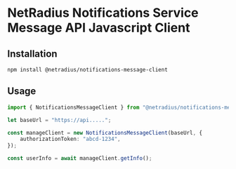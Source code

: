 # NetRadius Notifications Service Message API Javascript Client


## Installation

`npm install @netradius/notifications-message-client`

## Usage

```typescript
import { NotificationsMessageClient } from "@netradius/notifications-message-client";

let baseUrl = "https://api.....";

const manageClient = new NotificationsMessageClient(baseUrl, {
	authorizationToken: "abcd-1234",
});

const userInfo = await manageClient.getInfo();
```
